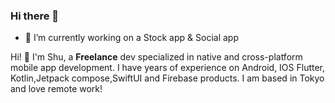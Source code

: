 ### Hi there 👋

<!--
**clarkshu1016/clarkshu1016** is a ✨ _special_ ✨ repository because its `README.md` (this file) appears on your GitHub profile.


- 🔭 I’m currently working on ...
- 🌱 I’m currently learning ...
- 👯 I’m looking to collaborate on ...
- 🤔 I’m looking for help with ...
- 💬 Ask me about ...
- 📫 How to reach me: ...
- 😄 Pronouns: ...
- ⚡ Fun fact: ...
-->

- 🔭 I’m currently working on a Stock app & Social app



Hi! :wave: I'm Shu, a **Freelance** dev specialized in native and cross-platform mobile app development. I have years of experience on Android, IOS Flutter, Kotlin,Jetpack compose,SwiftUI and Firebase products. I am based in Tokyo and love remote work!
